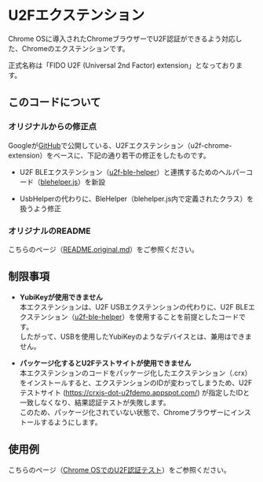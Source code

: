 # U2Fエクステンション

Chrome OSに導入されたChromeブラウザーでU2F認証ができるよう対応した、Chromeのエクステンションです。

正式名称は「FIDO U2F (Universal 2nd Factor) extension」となっております。

## このコードについて

### オリジナルからの修正点

Googleが[GitHub](https://github.com/google/u2f-ref-code/tree/master/u2f-chrome-extension)で公開している、U2Fエクステンション（u2f-chrome-extension）をベースに、下記の通り若干の修正をしたものです。

* U2F BLEエクステンション（[u2f-ble-helper](../../u2f-ble-helper/README.md)）と連携するためのヘルパーコード（[blehelper.js](blehelper.js)）を新設

* UsbHelperの代わりに、BleHelper（blehelper.js内で定義されたクラス）を扱うよう修正

### オリジナルのREADME

こちらのページ（[README.original.md](README.original.md)）をご参照ください。

## 制限事項

* <b>YubiKeyが使用できません</b><br>
本エクステンションは、U2F USBエクステンションの代わりに、U2F BLEエクステンション（[u2f-ble-helper](../../u2f-ble-helper/README.md)）を使用することを前提としたコードです。<br>
したがって、USBを使用したYubiKeyのようなデバイスとは、兼用はできません。

* <b>パッケージ化するとU2Fテストサイトが使用できません</b><br>
本エクステンションのコードをパッケージ化したエクステンション（.crx）をインストールすると、エクステンションのIDが変わってしまうため、U2Fテストサイト (https://crxjs-dot-u2fdemo.appspot.com/) が指定したIDと一致しなくなり、結果認証テストが失敗します。<br>
このため、パッケージ化されていない状態で、Chromeブラウザーにインストールするようにします。


## 使用例

こちらのページ（[Chrome OSでのU2F認証テスト](../../../Research/CHROMEOSTEST.md)）をご参照ください。
